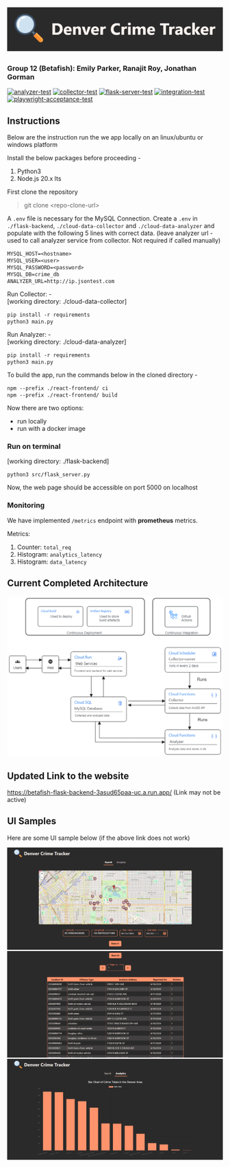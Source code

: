 # ![Denver Crime Tracker Banner](./diagrams/project-banner.png)

### Group 12 (Betafish): Emily Parker, Ranajit Roy, Jonathan Gorman

[![analyzer-test](https://github.com/CSCI-5828-S24/BetaFish/actions/workflows/test_analyzer.yml/badge.svg?branch=main)](https://github.com/CSCI-5828-S24/BetaFish/actions/workflows/test_analyzer.yml) [![collector-test](https://github.com/CSCI-5828-S24/BetaFish/actions/workflows/test_collector.yml/badge.svg?branch=main)](https://github.com/CSCI-5828-S24/BetaFish/actions/workflows/test_collector.yml) [![flask-server-test](https://github.com/CSCI-5828-S24/BetaFish/actions/workflows/test_flask_server.yml/badge.svg?branch=main)](https://github.com/CSCI-5828-S24/BetaFish/actions/workflows/test_flask_server.yml) [![integration-test](https://github.com/CSCI-5828-S24/BetaFish/actions/workflows/integration-tests.yml/badge.svg?branch=main)](https://github.com/CSCI-5828-S24/BetaFish/actions/workflows/integration-tests.yml) [![playwright-acceptance-test](https://github.com/CSCI-5828-S24/BetaFish/actions/workflows/playwright-acceptance-tests.yml/badge.svg?branch=main)](https://github.com/CSCI-5828-S24/BetaFish/actions/workflows/playwright-acceptance-tests.yml)

## Instructions

Below are the instruction run the we app locally on an linux/ubuntu or windows platform

Install the below packages before proceeding -
1. Python3
2. Node.js 20.x lts

First clone the repository

> git clone \<repo-clone-url\>

A `.env` file is necessary for the MySQL Connection. Create a `.env` in `./flask-backend`, `./cloud-data-collector` and `./cloud-data-analyzer` and populate with the following 5 lines with correct data. (leave analyzer url - used to call analyzer service from collector. Not required if called manually)

```
MYSQL_HOST=<hostname>
MYSQL_USER=<user>
MYSQL_PASSWORD=<password>
MYSQL_DB=crime_db
ANALYZER_URL=http://ip.jsontest.com
```

Run Collector: -<br>
[working directory: ./cloud-data-collector]
```
pip install -r requirements
python3 main.py
```


Run Analyzer: -<br>
[working directory: ./cloud-data-analyzer]
```
pip install -r requirements
python3 main.py
```


To build the app, run the commands below in the cloned directory -
```
npm --prefix ./react-frontend/ ci
npm --prefix ./react-frontend/ build
```

Now there are two options:
* run locally
* run with a docker image


### Run on terminal
[working directory: ./flask-backend]
```
python3 src/flask_server.py
```

Now, the web page should be accessible on port 5000 on localhost

### Monitoring
We have implemented `/metrics` endpoint with **prometheus** metrics.

Metrics:
1. Counter: `total_req`
2. Histogram: `analytics_latency`
3. Histogram: `data_latency`

## Current Completed Architecture
![image](./diagrams/architecture.png)

## Updated Link to the website

https://betafish-flask-backend-3asud65paa-uc.a.run.app/ (Link may not be active)


## UI Samples
Here are some UI sample below (if the above link does not work) 

![Landing Page](./UI-samples/landing-page.png)
![Search Results](./UI-samples/search-results.png)
![Analytics Page](./UI-samples/analytics-page.png)
